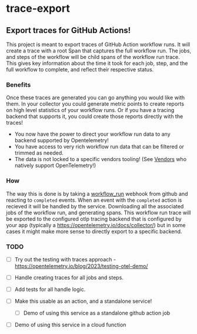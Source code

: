 # trace-export

##  Export traces for GitHub Actions!

This project is meant to export traces of GitHub Action workflow runs. It will create a trace with a root Span that captures the full workflow run. The jobs, and steps of the workflow will be child spans of the workflow run trace. This gives key information about the time it took for each job, step, and the full workflow to complete, and reflect their respective status.

### Benefits

Once these traces are generated you can go anything you would like with them. In your collector you could generate metric points to create reports on high level statistics of your workflow runs. Or if you have a tracing backend that supports it, you could create those reports directly with the traces!

- You now have the power to direct your workflow run data to any backend supported by Opentelemetry!
- You have access to very rich workflow run data that can be filtered or trimmed as needed.
- The data is not locked to a specific vendors tooling! (See [Vendors](https://opentelemetry.io/ecosystem/vendors/) who natively support OpenTelemetry!)

### How
The way this is done is by taking a [workflow_run](https://docs.github.com/en/webhooks/webhook-events-and-payloads#workflow_run) webhook from github and reacting to `completed` events. When an event with the `completed` action is recieved it will be handled by the service. Downloading all the associated jobs of the workflow run, and generating spans. This workflow run trace will be exported to the configured otlp tracing backend that is configured by your app (typically a https://opentelemetry.io/docs/collector/) but in some cases it might make more sense to directly export to a specific backend.


### TODO
- [ ] Try out the testing with traces approach - https://opentelemetry.io/blog/2023/testing-otel-demo/
- [ ] Handle creating traces for all jobs and steps.
- [ ] Add tests for all handle logic.
- [ ] Make this usable as an action, and a standalone service!
  - [ ] Demo of using this service as a standalone github action job
- [ ] Demo of using this service in a cloud function

